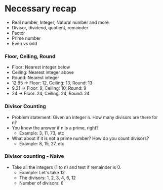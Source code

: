 # Necessary recap

- Real number, Integer, Natural number and more
- Divisor, dividend, quotient, remainder
- Factor
- Prime number
- Even vs odd

### Floor, Ceiling, Round

- Floor: Nearest integer below
- Ceiling: Nearest integer above
- Round: Nearest integer
- 12.65 -> Floor: 12, Ceiling: 13, Round: 13
- 9.21 -> Floor: 9, Ceiling: 10, Round: 9
- 24 -> Floor: 24, Ceiling: 24, Round: 24

### Divisor Counting

- Problem statement: Given an integer n. How many divisors are there for n?
- You know the answer if n is a prime, right?
  - Example: 3, 11, 73, etc
- What about if it is not a prime number? How do you count divisors?
  - Example: 8, 15, 27, etc

### Divisor counting - Naive

- Take all the integers (1 to n) and test if remainder is 0.
  - Example: Let's take 12
  - The divisors: 1, 2, 3, 4, 6, 12
  - Number of divisors: 6

